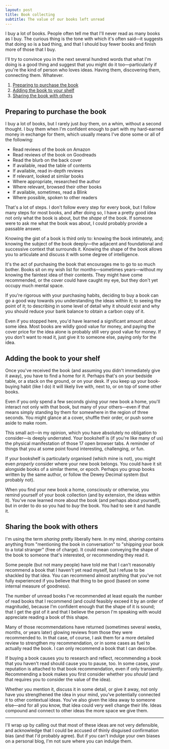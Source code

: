 ```yaml
---
layout: post
title: Book collecting
subtitle: The value of our books left unread
---
```

I buy a lot of books. People often tell me that I'll never read as many books as I buy. The curious thing is the tone with which it's often said—it suggests that doing so is a bad thing, and that I should buy fewer books and finish more of those that I buy.

I'll try to convince you in the next several hundred words that what I'm doing is a good thing and suggest that you might do it too—particularly if you're the kind of person who loves ideas. Having them, discovering them, connecting them. Whatever.

1. [Preparing to purchase the book](#preparing-to-purchase-the-book)
2. [Adding the book to your shelf](#adding-the-book-to-your-shelf)
3. [Sharing the book with others](#sharing-the-book-with-others)

## Preparing to purchase the book
I buy a lot of books, but I rarely just _buy_ them, on a whim, without a second thought. I buy them when I'm confident enough to part with my hard-earned money in exchange for them, which usually means I've done some or all of the following:

- Read reviews of the book on Amazon
- Read reviews of the book on Goodreads
- Read the blurb on the back cover
- If available, read the table of contents
- If available, read in-depth reviews
- If relevant, looked at similar books
- Where appropriate, researched the author
- Where relevant, browsed their other books
- If available, sometimes, read a Blink
- Where possible, spoken to other readers

That's a lot of steps. I don't follow every step for every book, but I follow many steps for most books, and after doing so, I have a pretty good idea not only what the book is about, but the _shape_ of the book. If someone were to ask me what the book was about, I could probably provide a passable answer.

Knowing the gist of a book is third only to: knowing the book intimately, and; knowing the subject of the book deeply—the adjacent and foundational and successive context that surrounds it. Knowing the shape of the book allows you to articulate and discuss it with some degree of intelligence.

It's the act of purchasing the book that encourages me to go to so much bother. Books sit on my wish list for months—sometimes years—without my knowing the faintest idea of their contents. They might have come recommended, or the cover could have caught my eye, but they don't yet occupy much mental space.

If you're rigorous with your purchasing habits, deciding to buy a book can go a good way towards you understanding the ideas within it; to seeing the point of it; to describing in some level of detail why it should exist and why you should reduce your bank balance to obtain a carbon copy of it.

Even if you stopped here, you'd have learned a significant amount about some idea. Most books are wildly good value for money, and paying the cover price for the idea alone is probably still very good value for money. If you don't want to read it, just give it to someone else, paying only for the idea.

## Adding the book to your shelf
Once you've received the book (and assuming you didn't immediately give it away), you have to find a home for it. Perhaps that's on your bedside table, or a stack on the ground, or on your desk. If you keep up your book-buying habit (like I do) it will likely live with, next to, or on top of some other books.

Even if you only spend a few seconds giving your new book a home, you'll interact not only with that book, but many of your others—even if that means simply standing by them for somewhere in the region of three seconds. You might glance at a cover, shuffle their order, or push some aside to make room.

This small act—in my opinion, which you have absolutely no obligation to consider—is deeply underrated. Your bookshelf is (if you're like many of us) the physical manifestation of those 17 open browser tabs. A reminder of things that you at some point found interesting, challenging, or fun.

If your bookshelf is particularly organised (which mine is not), you might even _properly_ consider where your new book belongs. You could have it sit alongside books of a similar theme, or epoch. Perhaps you group books written by the same author, or follow the Dewey Decimal system (but probably not).

When you find your new book a home, consciously or otherwise, you remind yourself of your book collection (and by extension, the ideas within it). You've now learned more about the book (and perhaps about yourself), but in order to do so you had to _buy_ the book. You had to see it and handle it.

## Sharing the book with others
I'm using the term _sharing_ pretty liberally here. In my mind, _sharing_ contains anything from "mentioning the book in conversation" to "shipping your book to a total stranger" (free of charge). It could mean conveying the shape of the book to someone that's interested, or recommending they read it.

Some people (but not many people) have told me that I can't reasonably recommend a book that I haven't yet read myself, but I refuse to be shackled by that idea. You can recommend almost anything that you've not fully experienced if you believe that thing to be good (based on some internal measure of goodness).

The number of unread books I've recommended at least equals the number of read books that I recommend (and could feasibly exceed it by an order of magnitude), because I'm confident enough that the shape of it is sound; that I get the gist of it and that I believe the person I'm speaking with would appreciate reading a book of this shape.

Many of those recommendations have returned (sometimes several weeks, months, or years later) glowing reviews from those they were recommended to. In that case, of course, I ask them for a more detailed review to strengthen my recommendation, or in some cases as fuel to actually read the book. I can only recommend a book that I can describe.

If buying a book causes you to research and reflect, recommending a book that you haven't read should cause you to pause, too. In some cases, your reputation is attached to that book recommendation, even if only transiently. Recommending a book makes you first consider whether you _should_ (and that requires you to consider the value of the idea).

Whether you mention it, discuss it in some detail, or give it away, not only have you strengthened the idea in your mind, you've potentially connected it to other contextual ideas. You've also given the idea away to someone else—and for all you know, that idea could very well change their life. Ideas compound and connect to other ideas the more space we give them.

---

I'll wrap up by calling out that most of these ideas are not very defensible, and acknowledge that I could be accused of thinly disguised confirmation bias (and that I'd probably agree). But if you can't indulge your own biases on a personal blog, I'm not sure where you can indulge them.
